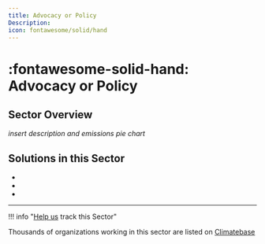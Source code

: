 ```yaml
---
title: Advocacy or Policy
Description: 
icon: fontawesome/solid/hand
---
```


# :fontawesome-solid-hand: Advocacy or Policy

## Sector Overview

_insert description and emissions pie chart_


## Solutions in this Sector

 -
 -
 -

---

!!! info "[Help us](../../contribute) track this Sector"

Thousands of organizations working in this sector are listed on [Climatebase](https://climatebase.org/organizations)